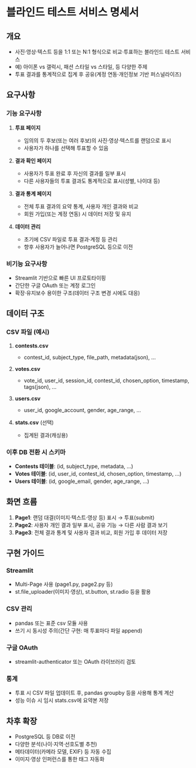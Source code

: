 # 블라인드 테스트 서비스 명세서

## 개요

- 사진·영상·텍스트 등을 1:1 또는 N:1 형식으로 비교·투표하는 블라인드 테스트 서비스
- 예) 아이폰 vs 갤럭시, 패션 스타일 vs 스타일, 등 다양한 주제
- 투표 결과를 통계적으로 집계 후 공유(계정 연동·개인정보 기반 퍼스널라이즈)

## 요구사항

### 기능 요구사항

1. **투표 페이지**
   - 임의의 두 후보(또는 여러 후보)의 사진·영상·텍스트를 랜덤으로 표시
   - 사용자가 하나를 선택해 투표할 수 있음

2. **결과 확인 페이지**
   - 사용자가 투표 완료 후 자신의 결과를 일부 표시
   - 다른 사용자들의 투표 결과도 통계적으로 표시(성별, 나이대 등)

3. **결과 통계 페이지**
   - 전체 투표 결과의 요약 통계, 사용자 개인 결과와 비교
   - 회원 가입(또는 계정 연동) 시 데이터 저장 및 유지

4. **데이터 관리**
   - 초기에 CSV 파일로 투표 결과·계정 등 관리
   - 향후 사용자가 늘어나면 PostgreSQL 등으로 이전

### 비기능 요구사항

- Streamlit 기반으로 빠른 UI 프로토타이핑
- 간단한 구글 OAuth 또는 계정 로그인
- 확장·유지보수 용이한 구조(데이터 구조 변경 시에도 대응)

## 데이터 구조

### CSV 파일 (예시)

1. **contests.csv**
   - contest_id, subject_type, file_path, metadata(json), ...

2. **votes.csv**
   - vote_id, user_id, session_id, contest_id, chosen_option, timestamp, tags(json), ...

3. **users.csv**
   - user_id, google_account, gender, age_range, ...

4. **stats.csv** (선택)
   - 집계된 결과(캐싱용)

### 이후 DB 전환 시 스키마

- **Contests 테이블**: (id, subject_type, metadata, …)
- **Votes 테이블**: (id, user_id, contest_id, chosen_option, timestamp, …)
- **Users 테이블**: (id, google_email, gender, age_range, …)

## 화면 흐름

1. **Page1**: 랜덤 대결(이미지·텍스트·영상 등) 표시 → 투표(submit)
2. **Page2**: 사용자 개인 결과 일부 표시, 공유 기능 → 다른 사람 결과 보기
3. **Page3**: 전체 결과 통계 및 사용자 결과 비교, 회원 가입 후 데이터 저장

## 구현 가이드

### Streamlit

- Multi-Page 사용 (page1.py, page2.py 등)
- st.file_uploader(이미지·영상), st.button, st.radio 등을 활용

### CSV 관리

- pandas 또는 표준 csv 모듈 사용
- 쓰기 시 동시성 주의(간단 구현: 매 투표마다 파일 append)

### 구글 OAuth

- streamlit-authenticator 또는 OAuth 라이브러리 검토

### 통계

- 투표 시 CSV 파일 업데이트 후, pandas groupby 등을 사용해 통계 계산
- 성능 이슈 시 임시 stats.csv에 요약본 저장

## 차후 확장

- PostgreSQL 등 DB로 이전
- 다양한 분석(나이·지역·선호도별 추천)
- 메타데이터(카메라 모델, EXIF) 등 자동 수집
- 이미지·영상 인퍼런스를 통한 태그 자동화
